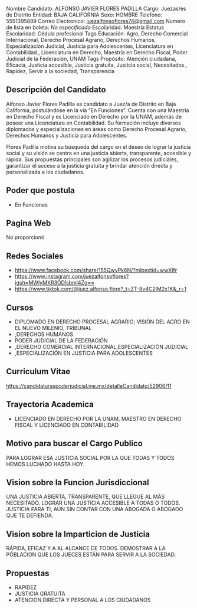 Nombre Candidato: ALFONSO JAVIER FLORES PADILLA
Cargo: Juezas/es de Distrito
Entidad: BAJA CALIFORNIA
Sexo: HOMBRE
Telefono: 5551395889
Correo Electronico: juezalfonsoflores74@gmail.com
Numero de lista en boleta: *No especificado*
Escolaridad: Maestría
Estatus Escolaridad: Cédula profesional
Tags Educación: Agro, Derecho Comercial Internacional, Derecho Procesal Agrario, Derechos Humanos, Especialización Judicial, Justicia para Adolescentes, Licenciatura en Contabilidad., Licenciatura en Derecho, Maestría en Derecho Fiscal, Poder Judicial de la Federación, UNAM
Tags Propósito: Atención ciudadana, Eficacia, Justicia accesible, Justicia gratuita, Justicia social, Necesitados., Rapidez, Servir a la sociedad, Transparencia


## Descripción del Candidato 

Alfonso Javier Flores Padilla es candidato a Juez/a de Distrito en Baja California, postulándose en la vía “En Funciones”. Cuenta con una Maestría en Derecho Fiscal y es Licenciado en Derecho por la UNAM, además de poseer una Licenciatura en Contabilidad. Su formación incluye diversos diplomados y especializaciones en áreas como Derecho Procesal Agrario, Derechos Humanos y Justicia para Adolescentes.

Flores Padilla motiva su búsqueda del cargo en el deseo de lograr la justicia social y su visión se centra en una justicia abierta, transparente, accesible y rápida. Sus propuestas principales son agilizar los procesos judiciales, garantizar el acceso a la justicia gratuita y brindar atención directa y personalizada a los ciudadanos.


## Poder que postula

- En Funciones


## Pagina Web

No proporcionó


## Redes Sociales

- https://www.facebook.com/share/155QwvPk6N/?mibextid=wwXIfr
- https://www.instagram.com/juezalfonsoflores?igsh=MWlyMXR3ODlsbml4Zg==
- https://www.tiktok.com/@juez.alfonso.flore?_t=ZT-8v4C2lM2x1K&_r=1


## Cursos

- DIPLOMADO EN DERECHO PROCESAL AGRARIO; VISIÓN   DEL AGRO EN EL NUEVO MILENIO, TRIBUNAL
- ,DERECHOS HUMANOS
- PODER JUDICIAL DE LA FEDERACIÓN
- ,DERECHO COMERCIAL INTERNACIONAL,ESPECIALIZACIÓN JUDICIAL
- ,ESPECIALIZACIÓN EN JUSTICIA PARA ADOLESCENTES


## Curriculum Vitae

https://candidaturaspoderjudicial.ine.mx/detalleCandidato/52906/11


## Trayectoria Academica

- LICENCIADO EN DERECHO POR LA UNAM, MAESTRO EN DERECHO FISCAL Y LICENCIADO EN CONTABILIDAD


## Motivo para buscar el Cargo Publico

PARA LOGRAR ESA JUSTICIA SOCIAL POR LA QUE TODAS Y TODOS HEMOS LUCHADO HASTA HOY.


## Vision sobre la Funcion Jurisdiccional

UNA JUSTICIA ABIERTA, TRANSPARENTE, QUE LLEGUE AL MÁS NECESITADO. LOGRAR UNA JUSTICIA ACCESIBLE A TODAS O TODOS. JUSTICIA PARA TI, AÚN SIN CONTAR CON UNA ABOGADA O ABOGADO QUE TE DEFIENDA.


## Vision sobre la Imparticion de Justicia

RÁPIDA, EFICAZ Y A AL ALCANCE DE TODOS. DEMOSTRAR A LA PÓBLACION QUE LOS JUECES ESTÁN PARA SERVIR A LA SOCIEDAD.


## Propuestas

- RAPIDEZ
- JUSTICIA GRATUITA
- ATENCION DIRECTA Y PERSONAL A LOS CIUDADANOS

